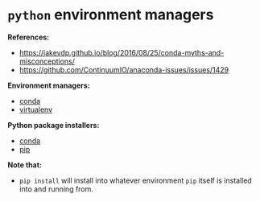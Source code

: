 # `python` environment managers

**References:**
- https://jakevdp.github.io/blog/2016/08/25/conda-myths-and-misconceptions/
- https://github.com/ContinuumIO/anaconda-issues/issues/1429


**Environment managers:**
- [conda][conda-env]
- [virtualenv][virtualenv]


**Python package installers:**
- [conda][conda-pkg]
- [pip][pip]



**Note that:**
- `pip install` will install into whatever environment `pip` itself is installed into and running from.
 

[pip]: https://pypi.org/project/pip/
[conda-env]: https://conda.io/docs/user-guide/tasks/manage-environments.html
[conda-pkg]: https://conda.io/docs/user-guide/tasks/manage-pkgs.html
[virtualenv]: https://virtualenv.pypa.io/en/stable/
